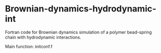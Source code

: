 # Brownian-dynamics-hydrodynamic-int
Fortran code for Brownian dynamics simulation of a polymer bead-spring chain with hydrodynamic interactions.

Main function: initconf.f
